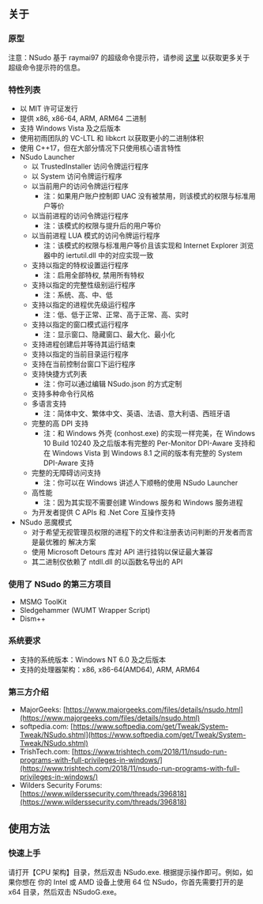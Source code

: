 ﻿## 关于

### 原型

注意：NSudo 基于 raymai97 的超级命令提示符，请参阅
[这里](http://bbs.pcbeta.com/viewthread-1508863-1-1.html "这里") 以获取更多关于
超级命令提示符的信息。

### 特性列表

- 以 MIT 许可证发行
- 提供 x86, x86-64, ARM, ARM64 二进制
- 支持 Windows Vista 及之后版本
- 使用初雨团队的 VC-LTL 和 libkcrt 以获取更小的二进制体积
- 使用 C++17，但在大部分情况下只使用核心语言特性
- NSudo Launcher
  - 以 TrustedInstaller 访问令牌运行程序
  - 以 System 访问令牌运行程序
  - 以当前用户的访问令牌运行程序
    - 注：如果用户账户控制即 UAC 没有被禁用，则该模式的权限与标准用户等价
  - 以当前进程的访问令牌运行程序
    - 注：该模式的权限与提升后的用户等价
  - 以当前进程 LUA 模式的访问令牌运行程序
    - 注：该模式的权限与标准用户等价且该实现和 Internet Explorer 浏览器中的 
      iertutil.dll 中的对应实现一致
  - 支持以指定的特权设置运行程序
    - 注：启用全部特权, 禁用所有特权
  - 支持以指定的完整性级别运行程序
    - 注：系统、高、中、低
  - 支持以指定的进程优先级运行程序
    - 注：低、低于正常、正常、高于正常、高、实时
  - 支持以指定的窗口模式运行程序
    - 注：显示窗口、隐藏窗口、最大化、最小化
  - 支持进程创建后并等待其运行结束
  - 支持以指定的当前目录运行程序
  - 支持在当前控制台窗口下运行程序
  - 支持快捷方式列表
    - 注：你可以通过编辑 NSudo.json 的方式定制
  - 支持多种命令行风格
  - 多语言支持
    - 注：简体中文、繁体中文、英语、法语、意大利语、西班牙语
  - 完整的高 DPI 支持
    - 注：和 Windows 外壳 (conhost.exe) 的实现一样完美，在 Windows 10 Build 
      10240 及之后版本有完整的 Per-Monitor DPI-Aware 支持和在 Windows Vista 到
      Windows 8.1 之间的版本有完整的 System DPI-Aware 支持
  - 完整的无障碍访问支持
    - 注：你可以在 Windows 讲述人下顺畅的使用 NSudo Launcher
  - 高性能
    - 注：因为其实现不需要创建 Windows 服务和 Windows 服务进程
  - 为开发者提供 C APIs 和 .Net Core 互操作支持
- NSudo 恶魔模式
  - 对于希望无视管理员权限的进程下的文件和注册表访问判断的开发者而言是最优雅的
    解决方案
  - 使用 Microsoft Detours 库对 API 进行挂钩以保证最大兼容
  - 其二进制仅依赖了 ntdll.dll 的以函数名导出的 API

### 使用了 NSudo 的第三方项目

- MSMG ToolKit
- Sledgehammer (WUMT Wrapper Script)
- Dism++

### 系统要求

- 支持的系统版本：Windows NT 6.0 及之后版本
- 支持的处理器架构：x86, x86-64(AMD64), ARM, ARM64

### 第三方介绍

- MajorGeeks: [https://www.majorgeeks.com/files/details/nsudo.html](https://www.majorgeeks.com/files/details/nsudo.html)
- softpedia.com: [https://www.softpedia.com/get/Tweak/System-Tweak/NSudo.shtml](https://www.softpedia.com/get/Tweak/System-Tweak/NSudo.shtml)
- TrishTech.com: [https://www.trishtech.com/2018/11/nsudo-run-programs-with-full-privileges-in-windows/](https://www.trishtech.com/2018/11/nsudo-run-programs-with-full-privileges-in-windows/)
- Wilders Security Forums: [https://www.wilderssecurity.com/threads/396818](https://www.wilderssecurity.com/threads/396818)

## 使用方法

### 快速上手

请打开【CPU 架构】目录，然后双击 NSudo.exe. 根据提示操作即可。例如，如果你想在
你的 Intel 或 AMD 设备上使用 64 位 NSudo，你首先需要打开的是 x64 目录，然后双击
NSudoG.exe。
